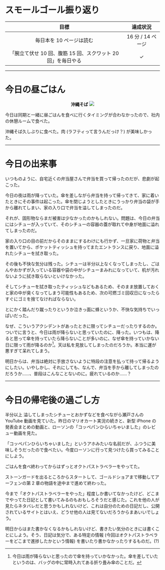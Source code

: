 # スモールゴール振り返り
| 目標 | 達成状況 |
|:---:|:---:|
| 毎日本を 10 ページは読む | 16 分 / 14 ページ |
| 「腕立て伏せ 10 回、腹筋 15 回、スクワット 20 回」を毎日やる | ✓ |

---

# 今日の昼ごはん
<div align="center">
<strong>沖縄そば</strong>
<img src="/images/2018/09/img_0112.jpg">
</div>

今日は同期と一緒に昼ごはんを食べに行くタイミングが合わなかったので、社内の休憩ルームで食べた。

沖縄そば久しぶりに食べた。肉 (ラフティって言うんだっけ？) が美味しかった。

---

# 今日の出来事
いつものように、自宅近くの弁当屋さんで弁当を買って帰ったのだが、悲劇が起こった。

今日の夜は雨が降っていた。傘を差しながら弁当を持って帰ってきて、家に着いたときにその事件は起こった。傘を閉じようとしたときにうっかり弁当の袋が手から離れてしまい、家の入り口で弁当を溢してしまったのだ。

それが、固形物ならまだ被害は少なかったのかもしれない。問題は、今日の弁当にはシチューが入っていて、そのシチューの容器の蓋が取れて中身が地面に溢れてしまったのだ。

家の入り口の目の前だからそのままにするわけにも行かず、一旦家に荷物と弁当を置いてから、ポケットティッシュを持ってまたエントランスに戻り、地面に溢れたシチューを拭き取った。

その後も不快な気分は残った。シチューは半分以上なくなってしまったし、ごはんやおかずが入っている容器や袋の中がシチューまみれになっていて、机が汚れないように拭き取らないといけなかった。

そしてシチューを拭き取ったティッシュなどもあるため、そのまま放置しておくと家の中が臭くなってしまう可能性もあるため、次の可燃ゴミ回収日になったらすぐにゴミを捨てなければならない。

とにかく踏んだり蹴ったりというか泣きっ面に蜂というか、不快な気持ちでいっぱいだった。

なぜ、こういうアクシデントがあったときに限ってシチューだったりするのか。ついでに言うと、今日は雨が降らないと思っていたのに、降った。いつもは、降ると思って傘を持っていたら降らないことが多いのに、なぜ傘を持っていかない日に限って雨が降るのか[^umbrella]。天は私を見放してしまったのだろうか。本当に運が悪すぎて呆れてしまう。

[^umbrella]: 今日は雨が降らないと思ったので傘を持っていかなかった。傘を差していたというのは、バッグの中に常時入れてある折り畳み傘のことだ。

明日からは、弁当は絶対に手放さないように特段の注意を払って持って帰るようにしたい。いやしかし、それにしても、なんで、弁当を手から離してしまったのだろうか......、普段はこんなことないのに。疲れているのか......？

---

# 今日の帰宅後の過ごし方
半分以上 溢してしまったシチューとおかずなどを食べながら瀬戸さんの YouTube 動画を見ていた。昨日のマリオカート実況の続きと、新型 iPhone の発表会まとめの動画と、ローソンの「コッペパンひらいちゃいました」のレビュー動画を見た。

「コッペパンひらいちゃいました」というアホみたいな名前だが、ふつうに美味しそうだったので食べたい。今度ローソンに行って見つけたら買ってみることにしよう。

ごはんを食べ終わってからはずっとオクトパストラベラーをやってた。

ストーンガードを出るところからスタートして、ゴールドショアまで移動してアーフェンの第 2 章の物語を途中まで進めて終わった。

今まで「オクトパストラベラーをやった」程度しか書いてなかったけど、どこまでやってた日記として書いてみるのもおもしろそうだと感じた。これを他の人が見たらネタバレだと思うかもしれないけど、これは自分のための日記だし、公開されているサイトとはいえ、どうせ他の人は見てないだろうからまあいいでしょう。

明日からはまた書かなくなるかもしれないけど、書きたい気分のときには書くことにしよう。そう、日記は気分で、ある特定の情報 (今回はオクトパストラベラーをどこまで進捗したかという情報) を書いたり書かなかったりするものだ。(?)
